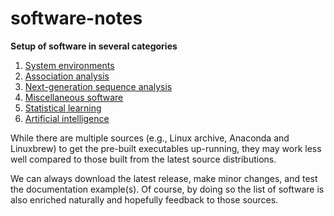 # software-notes

**Setup of software in several categories**

1. [System environments](envirs)
2. [Association analysis](AA.md)
3. [Next-generation sequence analysis](NGS.md)
4. [Miscellaneous software](misc.md)
5. [Statistical learning](SL.md)
6. [Artificial intelligence](AI.md)

While there are multiple sources (e.g., Linux archive, Anaconda and Linuxbrew) to get the pre-built executables up-running, they may work less well compared to those built from the latest source distributions.

We can always download the latest release, make minor changes, and test the documentation example(s). Of course, by doing so the list of software is also enriched naturally and hopefully feedback to those sources.

